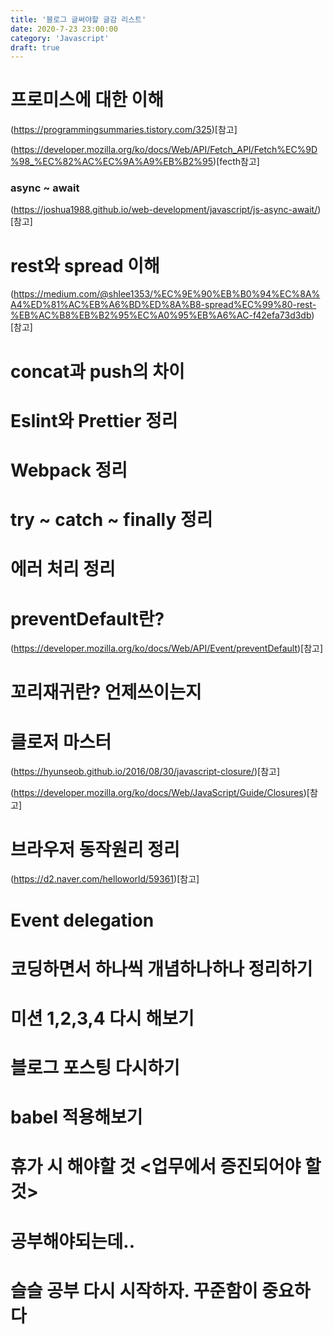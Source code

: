 ```yaml
---
title: '블로그 글써야할 글감 리스트'
date: 2020-7-23 23:00:00
category: 'Javascript'
draft: true
---
```


# 프로미스에 대한 이해

(https://programmingsummaries.tistory.com/325)[참고]

(https://developer.mozilla.org/ko/docs/Web/API/Fetch_API/Fetch%EC%9D%98_%EC%82%AC%EC%9A%A9%EB%B2%95)[fecth참고]

### async ~ await

(https://joshua1988.github.io/web-development/javascript/js-async-await/)[참고]

# rest와 spread 이해

(https://medium.com/@shlee1353/%EC%9E%90%EB%B0%94%EC%8A%A4%ED%81%AC%EB%A6%BD%ED%8A%B8-spread%EC%99%80-rest-%EB%AC%B8%EB%B2%95%EC%A0%95%EB%A6%AC-f42efa73d3db)[참고]

# concat과 push의 차이

# Eslint와 Prettier 정리

# Webpack 정리

# try ~ catch ~ finally 정리

# 에러 처리 정리

# preventDefault란?

(https://developer.mozilla.org/ko/docs/Web/API/Event/preventDefault)[참고]

# 꼬리재귀란? 언제쓰이는지

# 클로저 마스터

(https://hyunseob.github.io/2016/08/30/javascript-closure/)[참고]

(https://developer.mozilla.org/ko/docs/Web/JavaScript/Guide/Closures)[참고]

# 브라우저 동작원리 정리

(https://d2.naver.com/helloworld/59361)[참고]

# Event delegation

# 코딩하면서 하나씩 개념하나하나 정리하기

# 미션 1,2,3,4 다시 해보기

# 블로그 포스팅 다시하기

# babel 적용해보기

# 휴가 시 해야할 것 <업무에서 증진되어야 할 것>

# 공부해야되는데..

# 슬슬 공부 다시 시작하자. 꾸준함이 중요하다
